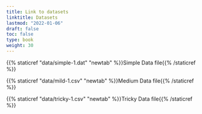 ```yaml
---
title: Link to datasets
linktitle: Datasets
lastmod: "2022-01-06"
draft: false  
toc: false  
type: book  
weight: 30
---
```



{{% staticref "data/simple-1.dat" "newtab" %}}Simple Data file{{% /staticref %}}

{{% staticref "data/mild-1.csv" "newtab" %}}Medium Data file{{% /staticref %}}

{{% staticref "data/tricky-1.csv" "newtab" %}}Tricky Data file{{% /staticref %}}
